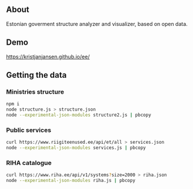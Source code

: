 ## About

Estonian goverment structure analyzer and visualizer, based on open data.

## Demo

https://kristjanjansen.github.io/ee/

## Getting the data

### Ministries structure

```sh
npm i
node structure.js > structure.json
node --experimental-json-modules structure2.js | pbcopy
```

### Public services

```sh
curl https://www.riigiteenused.ee/api/et/all > services.json
node --experimental-json-modules services.js | pbcopy
```

### RIHA catalogue

```sh
curl https://www.riha.ee/api/v1/systems?size=2000 > riha.json
node --experimental-json-modules riha.js | pbcopy
```
